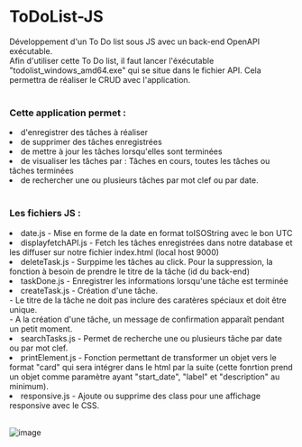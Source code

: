 # ToDoList-JS
Développement d'un To Do list sous JS avec un back-end OpenAPI exécutable.
<br/>
Afin d'utiliser cette To Do list, il faut lancer l'éxécutable "todolist_windows_amd64.exe" qui se situe dans le fichier API. Cela permettra de réaliser le CRUD avec l'application.
<br/><br/>
<h3>Cette application permet : </h3>
<li>d'enregistrer des tâches à réaliser</li>
<li>de supprimer des tâches enregistrées</li>
<li>de mettre à jour les tâches lorsqu'elles sont terminées</li>
<li>de visualiser les tâches par : Tâches en cours, toutes les tâches ou tâches terminées</li>
<li>de rechercher une ou plusieurs tâches par mot clef ou par date.</li>
<br/>

<h3>Les fichiers JS :</h3>
<li>date.js - Mise en forme de la date en format toISOString avec le bon UTC</li>
<li>displayfetchAPI.js - Fetch les tâches enregistrées dans notre database et les diffuser sur notre fichier index.html (local host 9000)</li>
<li>deleteTask.js - Surppime les tâches au click. Pour la suppression, la fonction à besoin de prendre le titre de la tâche (id du back-end)</li>
<li>taskDone.js - Enregistrer les informations lorsqu'une tâche est terminée  </li>
<li>createTask.js - Création d'une tâche. <br/>- Le titre de la tâche ne doit pas inclure des caratères spéciaux et doit être unique.<br/>- A la création d'une tâche, un message de confirmation apparaît pendant un petit moment. </li>
<li>searchTasks.js - Permet de recherche une ou plusieurs tâche par date ou par mot clef.</li>
<li>printElement.js - Fonction permettant de transformer un objet vers le format "card" qui sera intégrer dans le html par la suite (cette fonrtion prend un objet comme paramètre ayant "start_date", "label" et "description" au minimum). </li>
<li>responsive.js - Ajoute ou supprime des class pour une affichage responsive avec le CSS.</li>
<br/>

![image](https://github.com/ChanFrancis/ToDoList-JS/assets/108381402/e279a704-5186-4150-8f80-4fc54ede836b)
